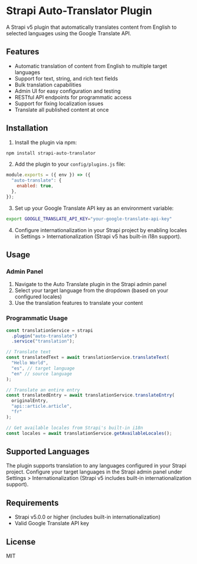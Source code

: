 # Strapi Auto-Translator Plugin

A Strapi v5 plugin that automatically translates content from English to selected languages using the Google Translate API.

## Features

- Automatic translation of content from English to multiple target languages
- Support for text, string, and rich text fields
- Bulk translation capabilities
- Admin UI for easy configuration and testing
- RESTful API endpoints for programmatic access
- Support for fixing localization issues
- Translate all published content at once

## Installation

1. Install the plugin via npm:

```bash
npm install strapi-auto-translator
```

2. Add the plugin to your `config/plugins.js` file:

```javascript
module.exports = ({ env }) => ({
  "auto-translate": {
    enabled: true,
  },
});
```

3. Set up your Google Translate API key as an environment variable:

```bash
export GOOGLE_TRANSLATE_API_KEY="your-google-translate-api-key"
```

4. Configure internationalization in your Strapi project by enabling locales in Settings > Internationalization (Strapi v5 has built-in i18n support).

## Usage

### Admin Panel

1. Navigate to the Auto Translate plugin in the Strapi admin panel
2. Select your target language from the dropdown (based on your configured locales)
3. Use the translation features to translate your content

### Programmatic Usage

```javascript
const translationService = strapi
  .plugin("auto-translate")
  .service("translation");

// Translate text
const translatedText = await translationService.translateText(
  "Hello World",
  "es", // target language
  "en" // source language
);

// Translate an entire entry
const translatedEntry = await translationService.translateEntry(
  originalEntry,
  "api::article.article",
  "fr"
);

// Get available locales from Strapi's built-in i18n
const locales = await translationService.getAvailableLocales();
```

## Supported Languages

The plugin supports translation to any languages configured in your Strapi project. Configure your target languages in the Strapi admin panel under Settings > Internationalization (Strapi v5 includes built-in internationalization support).

## Requirements

- Strapi v5.0.0 or higher (includes built-in internationalization)
- Valid Google Translate API key

## License

MIT

